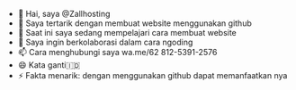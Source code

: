 - 👋 Hai, saya @Zallhosting
- 👀 Saya tertarik dengan membuat website menggunakan github
- 🌱 Saat ini saya sedang mempelajari cara membuat website
- 💞️ Saya ingin berkolaborasi dalam cara ngoding
- 📫 Cara menghubungi saya wa.me/62 812-5391-2576 
- 😄 Kata ganti🇮🇩
- ⚡ Fakta menarik: dengan menggunakan github dapat memanfaatkan nya 

<!---
Zallhosting/Zallhosting adalah repositori ✨ spesial ✨ karena `README.md` (berkas ini) muncul di profil GitHub Anda.
Anda dapat mengeklik tautan Pratinjau untuk melihat perubahan Anda.
--->

 
